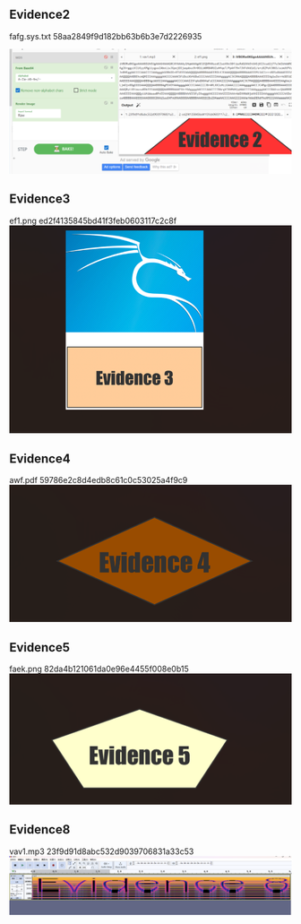 ## Evidence2
fafg.sys.txt
58aa2849f9d182bb63b6b3e7d2226935

![](attachments/Pasted%20image%2020230308151833.png)

## Evidence3
ef1.png
ed2f4135845bd41f3feb0603117c2c8f
![](attachments/Pasted%20image%2020230308144323.png)

## Evidence4
awf.pdf
59786e2c8d4edb8c61c0c53025a4f9c9
![](attachments/Pasted%20image%2020230308153159.png)

## Evidence5
faek.png
82da4b121061da0e96e4455f008e0b15
![](attachments/Pasted%20image%2020230308152408.png)
## Evidence8
vav1.mp3
23f9d91d8abc532d9039706831a33c53
![](attachments/Pasted%20image%2020230308143805.png)